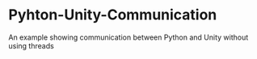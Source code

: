 # Pyhton-Unity-Communication
An example showing communication between Python and Unity without using threads

